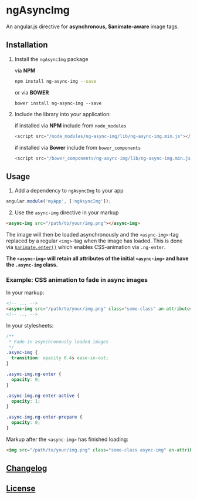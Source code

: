 # ngAsyncImg

An angular.js directive for **asynchronous, $animate-aware** image tags.

## Installation

1. Install the `ngAsyncImg` package

    via **NPM**
    ```bash
    npm install ng-async-img --save
    ```

    or via **BOWER**
    ```
    bower install ng-async-img --save
    ```

2. Include the library into your application:
    
    if installed via **NPM** include from `node_modules`
    ```javascript
    <script src="/node_modules/ng-async-img/lib/ng-async-img.min.js"></script>
    ```

    if installed via **Bower** include from `bower_components`
    ```javascript
    <script src="/bower_components/ng-async-img/lib/ng-async-img.min.js"></script>
    ```

## Usage

1. Add a dependency to `ngAsyncImg` to your app
```javascript
angular.module('myApp', ['ngAsyncImg']);
```

2. Use the `async-img` directive in your markup
```html
<async-img src="/path/to/your/img.png"></async-img>
```

The image will then be loaded asynchronously and the `<async-img>`-tag replaced by a regular `<img>`-tag when the image has loaded. This is done via [`$animate.enter()`](https://docs.angularjs.org/api/ng/service/$animate#enter) which enables CSS-animation via `.ng-enter`.

**The `<async-img>` will retain all attributes of the initial `<async-img>` and have the `.async-img` class.**

### Example: CSS animation to fade in async images

In your markup:
```html
<!-- ... -->
<async-img src="/path/to/your/img.png" class="some-class" an-attribute="1"></async>
<!-- ... -->
```

In your stylesheets:
```css
/**
 * Fade-in asynchronously loaded images
 */
.async-img {
  transition: opacity 0.4s ease-in-out;
}

.async-img.ng-enter {
  opacity: 0;
}

.async-img.ng-enter-active {
  opacity: 1;
}

.async-img.ng-enter-prepare {
  opacity: 0;
}
```

Markup after the `<async-img>` has finished loading:
```html
<img src="/path/to/your/img.png" class="some-class async-img" an-attribute="1" />
```

## [Changelog](CHANGELOG.md)

## [License](LICENSE)
